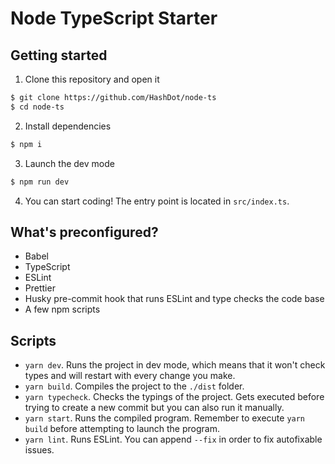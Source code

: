 # Node TypeScript Starter

## Getting started

1. Clone this repository and open it

```bash
$ git clone https://github.com/HashDot/node-ts
$ cd node-ts
```

2. Install dependencies

```bash
$ npm i
```

3. Launch the dev mode

```bash
$ npm run dev
```

4. You can start coding! The entry point is located in `src/index.ts`.

## What's preconfigured?

- Babel
- TypeScript
- ESLint
- Prettier
- Husky pre-commit hook that runs ESLint and type checks the code base
- A few npm scripts

## Scripts

- `yarn dev`. Runs the project in dev mode, which means that it won't check types and will restart with every change you make.
- `yarn build`. Compiles the project to the `./dist` folder.
- `yarn typecheck`. Checks the typings of the project. Gets executed before trying to create a new commit but you can also run it manually.
- `yarn start`. Runs the compiled program. Remember to execute `yarn build` before attempting to launch the program.
- `yarn lint`. Runs ESLint. You can append `--fix` in order to fix autofixable issues.
